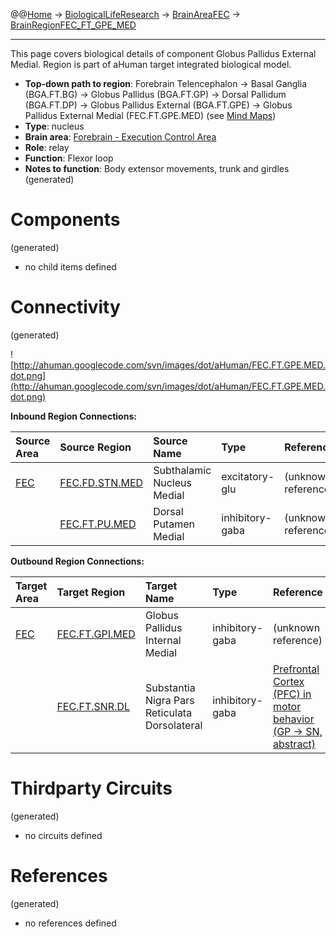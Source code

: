 @@[Home](Home.md) -> [BiologicalLifeResearch](BiologicalLifeResearch.md) -> [BrainAreaFEC](BrainAreaFEC.md) -> [BrainRegionFEC\_FT\_GPE\_MED](BrainRegionFEC_FT_GPE_MED.md)

---


This page covers biological details of component Globus Pallidus External Medial.
Region is part of aHuman target integrated biological model.

  * **Top-down path to region**: Forebrain Telencephalon -> Basal Ganglia (BGA.FT.BG) -> Globus Pallidus (BGA.FT.GP) -> Dorsal Pallidum (BGA.FT.DP) -> Globus Pallidus External (BGA.FT.GPE) -> Globus Pallidus External Medial (FEC.FT.GPE.MED) (see [Mind Maps](OverallMindMaps.md))
  * **Type**: nucleus
  * **Brain area**: [Forebrain - Execution Control Area](BrainAreaFEC.md)
  * **Role**: relay
  * **Function**: Flexor loop
  * **Notes to function**: Body extensor movements, trunk and girdles
(generated)
# Components #
(generated)


  * no child items defined

# Connectivity #
(generated)


![http://ahuman.googlecode.com/svn/images/dot/aHuman/FEC.FT.GPE.MED.dot.png](http://ahuman.googlecode.com/svn/images/dot/aHuman/FEC.FT.GPE.MED.dot.png)

**Inbound Region Connections:**

| **Source Area** | **Source Region** | **Source Name** | **Type** | **Reference** |
|:----------------|:------------------|:----------------|:---------|:--------------|
| [FEC](BrainAreaFEC.md) | [FEC.FD.STN.MED](BrainRegionFEC_FD_STN_MED.md) | Subthalamic Nucleus Medial | excitatory-glu | (unknown reference) |
|                 | [FEC.FT.PU.MED](BrainRegionFEC_FT_PU_MED.md) | Dorsal Putamen Medial | inhibitory-gaba | (unknown reference) |

**Outbound Region Connections:**

| **Target Area** | **Target Region** | **Target Name** | **Type** | **Reference** |
|:----------------|:------------------|:----------------|:---------|:--------------|
| [FEC](BrainAreaFEC.md) | [FEC.FT.GPI.MED](BrainRegionFEC_FT_GPI_MED.md) | Globus Pallidus Internal Medial | inhibitory-gaba | (unknown reference) |
|                 | [FEC.FT.SNR.DL](BrainRegionFEC_FT_SNR_DL.md) | Substantia Nigra Pars Reticulata Dorsolateral | inhibitory-gaba | [Prefrontal Cortex (PFC) in motor behavior (GP -> SN, abstract)](https://www.google.ru/search?hl=rutbo=ptbm=bksq=isbn:0080887988) |

# Thirdparty Circuits #
(generated)

  * no circuits defined

# References #
(generated)

  * no references defined
